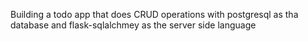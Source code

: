 Building a todo app that does CRUD operations with postgresql as tha database and flask-sqlalchmey as the server side language 
